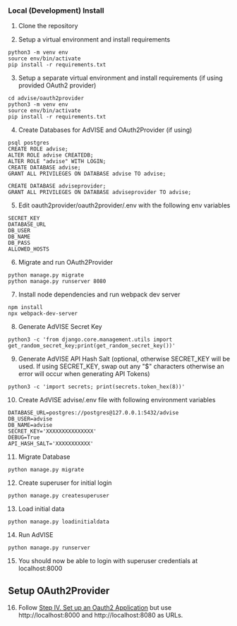 ### Local (Development) Install

1. Clone the repository

2. Setup a virtual environment and install requirements

```
python3 -m venv env
source env/bin/activate
pip install -r requirements.txt
```

3. Setup a separate virtual environment and install requirements (if using provided OAuth2 provider)

```
cd advise/oauth2provider
python3 -m venv env
source env/bin/activate
pip install -r requirements.txt
```

4. Create Databases for AdVISE and OAuth2Provider (if using)

```
psql postgres
CREATE ROLE advise;
ALTER ROLE advise CREATEDB;
ALTER ROLE "advise" WITH LOGIN;
CREATE DATABASE advise;
GRANT ALL PRIVILEGES ON DATABASE advise TO advise;

CREATE DATABASE adviseprovider;
GRANT ALL PRIVILEGES ON DATABASE adviseprovider TO advise;
```

5. Edit oauth2provider/oauth2provider/.env with the following env variables

```
SECRET_KEY
DATABASE_URL
DB_USER
DB_NAME
DB_PASS
ALLOWED_HOSTS

```

6. Migrate and run OAuth2Provider

```
python manage.py migrate
python manage.py runserver 8080
```

7. Install node dependencies and run webpack dev server

```
npm install
npx webpack-dev-server
```



8. Generate AdVISE Secret Key

```
python3 -c 'from django.core.management.utils import get_random_secret_key;print(get_random_secret_key())'
```

9. Generate AdVISE API Hash Salt (optional, otherwise SECRET_KEY will be used. If using SECRET_KEY, swap out any "$" characters otherwise an error will occur when generating API Tokens)

```
python3 -c 'import secrets; print(secrets.token_hex(8))'
```

10. Create AdVISE advise/.env file with following environment variables

```
DATABASE_URL=postgres://postgres@127.0.0.1:5432/advise
DB_USER=advise
DB_NAME=advise
SECRET_KEY='XXXXXXXXXXXXXXX'
DEBUG=True
API_HASH_SALT='XXXXXXXXXXX'
```

11. Migrate Database

```
python manage.py migrate
```

12. Create superuser for initial login

```
python manage.py createsuperuser
```

13. Load initial data

```
python manage.py loadinitialdata
```

14. Run AdVISE

```
python manage.py runserver
```

15. You should now be able to login with superuser credentials at localhost:8000

## Setup OAuth2Provider

16. Follow [Step IV. Set up an Oauth2 Application](./README-quickstart.md#iv-set-up-an-oauth2-application) but use http://localhost:8000 and http://localhost:8080 as URLs.


